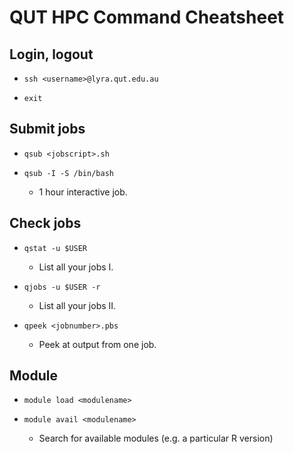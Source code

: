 # QUT HPC Command Cheatsheet 

## Login, logout

- `ssh <username>@lyra.qut.edu.au`

- `exit`

## Submit jobs

- `qsub <jobscript>.sh`

- `qsub -I -S /bin/bash`
  - 1 hour interactive job.

## Check jobs

- `qstat -u $USER`
  - List all your jobs I.

- `qjobs -u $USER -r`
  - List all your jobs II. 

- `qpeek <jobnumber>.pbs`
  - Peek at output from one job.

## Module

- `module load <modulename>`

- `module avail <modulename>`
  - Search for available modules (e.g. a particular R version)




